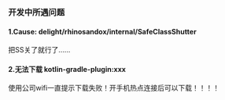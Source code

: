 ### 开发中所遇问题

#### 1.Cause: delight/rhinosandox/internal/SafeClassShutter

把SS关了就行了……


#### 2.无法下载 kotlin-gradle-plugin:xxx

使用公司wifi一直提示下载失败！开手机热点连接后可以下载！！！！